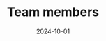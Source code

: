 ---
title: Team members
date: 2024-10-01

type: landing

sections:
  - block: people
    content:
      title: Meet the Team
      # Choose which groups/teams of users to display.
      #   Edit `user_groups` in each user's profile to add them to one or more of these groups.
      user_groups:
          - Principal Investigators
          - Researchers
          - Students
          - Administration
          - Visitors
          - Alumni
      sort_by: Params.weight
      sort_descending: true
    design:
      show_organizations: true
      show_interests: true
      show_role: true
      show_social: false
---